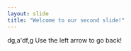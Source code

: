```yaml
---
layout: slide
title: "Welcome to our second slide!"
---
```

dg,a'df,g
Use the left arrow to go back!
